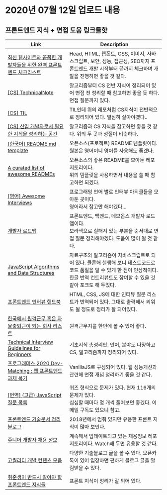 # 2020년 07월 12일 업로드 내용

## 프론트엔드 지식 + 면접 도움 링크들햣

| Link                                                                                                                        | Description                                                                                                                                                                                    |
| --------------------------------------------------------------------------------------------------------------------------- | ---------------------------------------------------------------------------------------------------------------------------------------------------------------------------------------------- |
| [최신 웹사이트와 꼼꼼한 개발자들을 위한 완벽 프론트엔드 체크리스트](https://github.com/kesuskim/Front-End-Checklist)        | Head, HTML, 웹폰트, CSS, 이미지, 자바스크립트, 보안, 성능, 접근성, SEO까지 프론트엔드 개발 시작부터 끝까지 체크하며 개발을 진행하면 좋을 것 같다.                                              |
| [[CS] TechnicalNote](https://github.com/jobhope/TechnicalNote)                                                              | 알고리즘부터 CS 전반 지식이 정리되어 있어 면접 전 정리할 때 참고하면 좋을 듯 하다. <br>면접 질문까지 있다.                                                                                     |
| [[CS] TIL](https://github.com/cheese10yun/TIL)                                                                              | TIL인데 위의 레포처럼 CS지식이 전반적으로 정리되어 있다. 열심히 살아야겠다..                                                                                                                   |
| [[CS] 신입 개발자로서 필요한 지식을 정리하는 공간](https://github.com/WooVictory/Ready-For-Tech-Interview)                  | 알고리즘과 CS 지식을 참고하면 좋을 것 같다. 위의 두 곳과 성질이 비슷하다.                                                                                                                      |
| [[한국어] README.md template](https://github.com/sujinleeme/readme-template/blob/master/korean/README.md)                   | 오픈소스(프로젝트) README 템플릿이다. <br>원본은 영어이니 영어를 사용해도 좋겠다.                                                                                                              |
| [A curated list of awesome READMEs](https://github.com/matiassingers/awesome-readme)                                        | 오픈소스의 좋은 README를 모아둔 레포지토리이다. <br>위의 템플릿을 사용하면서 내용을 쓸 때 참고하면 되겠다.                                                                                     |
| [[영어] Awesome Interviews](https://github.com/MaximAbramchuck/awesome-interview-questions)                                 | 프로그래밍 언어 별로 인터뷰 아티클들을 모아둔 곳이다. <br>영어라서 참고만 해야겠다...                                                                                                          |
| [개발자 로드맵](https://github.com/devJang/developer-roadmap)                                                               | 프론트엔드, 백엔드, 데브옵스 개발자 로드맵이다. <br>보라색으로 칠해져 있는 부분을 순서대로 면접 질문 정리해야겠다. 도움이 많이 될 것 같다.                                                     |
| [JavaScript Algorithms and Data Structures](https://github.com/trekhleb/javascript-algorithms)                              | 자료구조와 알고리즘이 자바스크립트로 되어 있다. 클론해 실행해 보니 테스트코드로 코드 품질을 알 수 있게 한 점이 인상적이다. <br>한글 번역 컨트리뷰트도 참여할 수 있을 것 같아 포크도 해 두었다. |
| [프론트엔드 인터뷰 핸드북](https://github.com/yangshun/front-end-interview-handbook/blob/master/contents/kr/README.md)      | HTML, CSS, JS에 대한 인터뷰 질문 리스트가 번역되어 있다. 그대로 출력해서 외워도 될 정도로 정리가 잘 되어있다.                                                                                  |
| [한국에서 원격근무 혹은 자율출퇴근이 되는 회사 리스트](https://milooy.github.io/remote-or-flexible-work-company-in-korea/)  | 원격근무지를 한번에 볼 수 있어 좋다.                                                                                                                                                           |
| [Technical Interview Guidelines for Beginners](https://github.com/JaeYeopHan/Interview_Question_for_Beginner)               | 기초지식 총정리판. 언어, 분야도 다양하고 CS, 알고리즘까지 정리되어 있다.                                                                                                                       |
| [프로그래머스 2020 Dev-Matching : 웹 프론트엔드 과제 복기](https://github.com/woohyeonjo/ilovecat)                          | VanillaJS로 구성되어 있다. 웹 성능개선과 관련해 면접 개념 정리하기 좋을 것 같다.                                                                                                               |
| [[번역] (고급) JavaScript 질문 목록](https://github.com/lydiahallie/javascript-questions/blob/master/ko-KR/README-ko_KR.md) | 퀴즈 형식으로 문제가 있다. 현재 116개의 문제가 있다. <br>심심할 때마다 몇 개씩 풀어보면 좋겠다. 이메일 구독도 있으니 참고.                                                                     |
| [프론트엔드 기술문서 정리 블로그](https://fedevelopers.github.io/tech.description/)                                         | 2018년에서 멈춰 있지만 유용한 프론트 지식이 많아 보인다.                                                                                                                                       |
| [주니어 개발자 채용 정보](https://github.com/jojoldu/junior-recruit-scheduler)                                              | 계속해서 업데이트되고 있는 채용정보 레포지토리이다. Watch해 두면 유용할 것 같다.                                                                                                               |
| [고퀄리티 개발 컨텐츠 모음 ](https://github.com/Integerous/goQuality-dev-contents)                                          | 다양한 기술블로그 글을 볼 수 있다. 오픈카톡이 있어 입장하면 편하게 블로그 글을 알림받을 수 있다.                                                                                               |
| [취준생이 반드시 알아야 할 프론트엔드 지식들](https://github.com/baeharam/Must-Know-About-Frontend)                         | 프론트 지식이 정리가 잘 되어 있다.                                                                                                                                                             |

